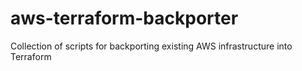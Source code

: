 # aws-terraform-backporter
Collection of scripts for backporting existing AWS infrastructure into Terraform
